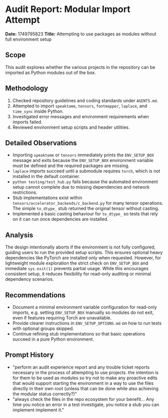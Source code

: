 # Audit Report: Modular Import Attempt

**Date:** 1749795823
**Title:** Attempting to use packages as modules without full environment setup

## Scope
This audit explores whether the various projects in the repository can be imported as Python modules out of the box.

## Methodology
1. Checked repository guidelines and coding standards under `AGENTS.md`.
2. Attempted to import `speaktome`, `tensors`, `fontmapper`, `laplace`, and `time_sync` inside Python.
3. Investigated error messages and environment requirements when imports failed.
4. Reviewed environment setup scripts and header utilities.

## Detailed Observations
- Importing `speaktome` or `tensors` immediately prints the `ENV_SETUP_BOX` message and exits because the `ENV_SETUP_BOX` environment variable must be defined and the required packages are missing.
- `laplace` imports succeed until a submodule requires `torch`, which is not installed in the default container.
- `python testing/test_hub.py` fails because the automated environment setup cannot complete due to missing dependencies and network restrictions.
- Stub implementations exist within `tensors/accelerator_backends/c_backend.py` for many tensor operations. The simple `to_dtype_` stub returned the original tensor without casting.
- Implemented a basic casting behaviour for `to_dtype_` so tests that rely on it can run once dependencies are installed.

## Analysis
The design intentionally aborts if the environment is not fully configured, guiding users to run the provided setup scripts. This ensures optional heavy dependencies like PyTorch are installed only when requested. However, for lightweight module exploration the strict check on `ENV_SETUP_BOX` and immediate `sys.exit(1)` prevents partial usage. While this encourages consistent setup, it reduces flexibility for read-only auditing or minimal dependency scenarios.

## Recommendations
- Document a minimal environment variable configuration for read-only imports, e.g. setting `ENV_SETUP_BOX` manually so modules do not exit, even if features requiring Torch are unavailable.
- Provide clearer instructions in `ENV_SETUP_OPTIONS.md` on how to run tests with optional groups skipped.
- Continue refining stub implementations so that basic operations succeed in a pure Python environment.

## Prompt History
- "perform an audit experience report and any trouble ticket reports necessary in the process of attempting to use projects. the intention is for them to be used as modules so try not to make any proactive edits that would support starting the environment in a way to use the files directly in their own root (unless that can be done while also achieving the modular status correctly?)"
- "always check the files in the repo ecosystem for your benefit... Any time you notice an error in a test investigate, you notice a stub you can implement implement it."
